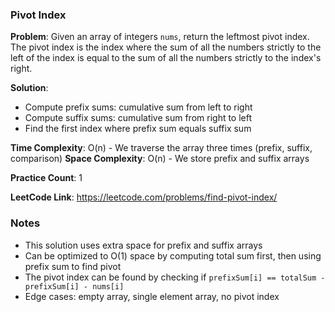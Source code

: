 ### Pivot Index

**Problem**: Given an array of integers `nums`, return the leftmost pivot index. The pivot index is the index where the sum of all the numbers strictly to the left of the index is equal to the sum of all the numbers strictly to the index's right.

**Solution**: 
- Compute prefix sums: cumulative sum from left to right
- Compute suffix sums: cumulative sum from right to left
- Find the first index where prefix sum equals suffix sum

**Time Complexity**: O(n) - We traverse the array three times (prefix, suffix, comparison)
**Space Complexity**: O(n) - We store prefix and suffix arrays

**Practice Count**: 1

**LeetCode Link**: https://leetcode.com/problems/find-pivot-index/

### Notes
- This solution uses extra space for prefix and suffix arrays
- Can be optimized to O(1) space by computing total sum first, then using prefix sum to find pivot
- The pivot index can be found by checking if `prefixSum[i] == totalSum - prefixSum[i] - nums[i]`
- Edge cases: empty array, single element array, no pivot index